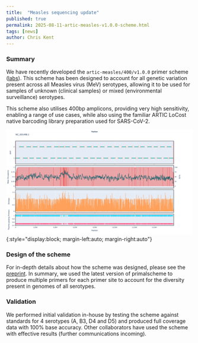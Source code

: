```yaml
---
title:  "Measles sequencing update"
published: true
permalink: 2025-08-11-artic-measles-v1.0.0-scheme.html
tags: [news]
author: Chris Kent
---
```

### Summary 
We have recently developed the `artic-measles/400/v1.0.0` primer scheme ([labs](https://labs.primalscheme.com/detail/artic-measles/400/v1.0.0/)). This scheme has been designed to account for all genetic variation present across all Measles virus (MeV) serotypes, allowing it to be used for samples of unknown (clinical samples) or mixed (environmental surveillance)  serotypes. 

This scheme also utilises 400bp amplicons, providing very high sensitivity, enabling a range of use cases, while also using the familiar ARTIC LoCost native barcoding library preparation used for SARS-CoV-2.

![Image](images/posts/2025-08-11-artic-measles-v1.0.0-scheme-schematic.png){:style="display:block; margin-left:auto; margin-right:auto"}

### Design of the scheme
For in-depth details about how the scheme was designed, please see the [preprint](http://biorxiv.org/lookup/doi/10.1101/2024.12.20.629611). In summary, we used the latest version of primalscheme to produce multiple primers for each primer site to account for the diversity present in genomes of all serotypes.   

### Validation 
We performed initial validation in-house by testing the scheme against standards for 4 serotypes (A, B3, D4 and D5) and produced full coverage data with 100% base accuracy. Other collaborators have used the scheme with effective results (further communications incoming).